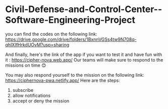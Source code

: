# Civil-Defense-and-Control-Center--Software-Engineering-Project
you can find the codes on the following link: https://drive.google.com/drive/folders/1BxnnVGSs4tw9N708q-qhIXIfHrkdUOvM?usp=sharing

And finally, here's the link of the app if you want to test it and have fun with it : https://cipher-nova.web.app/
Our teams will make sure to respond to the missions on time 😊

You may also respond yourself to the mission on the following link: https://ciphernova-pwa.netlify.app/ 
Here are the steps:
1) subscribe 
2) allow notifications 
3) accept or deny the mission
